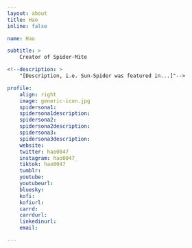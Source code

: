 ```yaml
---
layout: about
title: Hao
inline: false

name: Hao

subtitle: >
    Creator of Spider-Mite

<!--description: >
    "[Description, i.e. Sun-Spider was featured in...]"-->

profile: 
    align: right
    image: generic-icon.jpg
    spidersona1:
    spidersona1description:
    spidersona2:
    spidersona2description:
    spidersona3:
    spidersona3description:
    website:
    twitter: hao0047
    instagram: hao0047_
    tiktok: hao0047
    tumblr:
    youtube:
    youtubeurl:
    bluesky:
    kofi:
    kofiurl:
    carrd:
    carrdurl:
    linkedinurl:
    email:

---
```


<!-- longer bio here -->
